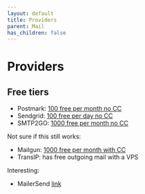 ```yaml
---
layout: default
title: Providers
parent: Mail
has_children: false
---
```


# Providers

## Free tiers

- Postmark: [100 free per month no CC](https://postmarkapp.com/pricing)
- Sendgrid: [100 free per day no CC](https://sendgrid.com/en-us/pricing)
- SMTP2GO: [1000 free per month no CC](https://www.smtp2go.com/pricing/)

Not sure if this still works:

- Mailgun: [1000 free per month with CC](https://help.mailgun.com/hc/en-us/articles/360048661093-How-does-PAYG-billing-work-)
- TransIP: has free outgoing mail with a VPS

Interesting:

- MailerSend [link](https://www.mailersend.com/)
